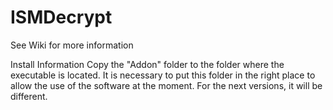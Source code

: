 # ISMDecrypt

See Wiki for more information

Install Information
Copy the "Addon" folder to the folder where the executable is located. 
It is necessary to put this folder in the right place to allow the use of the software at the moment. 
For the next versions, it will be different.

